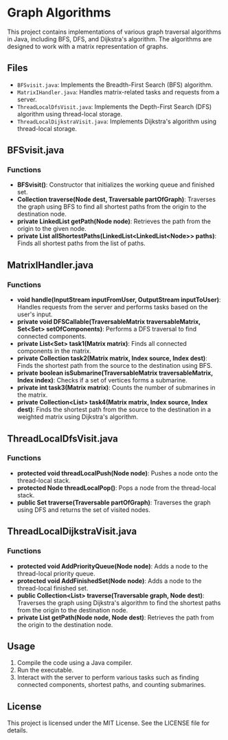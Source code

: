 # Graph Algorithms

This project contains implementations of various graph traversal algorithms in Java, including BFS, DFS, and Dijkstra's algorithm. The algorithms are designed to work with a matrix representation of graphs.

## Files

- `BFSvisit.java`: Implements the Breadth-First Search (BFS) algorithm.
- `MatrixIHandler.java`: Handles matrix-related tasks and requests from a server.
- `ThreadLocalDfsVisit.java`: Implements the Depth-First Search (DFS) algorithm using thread-local storage.
- `ThreadLocalDijkstraVisit.java`: Implements Dijkstra's algorithm using thread-local storage.

## BFSvisit.java

### Functions

- **BFSvisit()**: Constructor that initializes the working queue and finished set.
- **Collection<T> traverse(Node<T> dest, Traversable<T> partOfGraph)**: Traverses the graph using BFS to find all shortest paths from the origin to the destination node.
- **private LinkedList<T> getPath(Node<T> node)**: Retrieves the path from the origin to the given node.
- **private List allShortestPaths(LinkedList<LinkedList<Node<T>>> paths)**: Finds all shortest paths from the list of paths.

## MatrixIHandler.java

### Functions

- **void handle(InputStream inputFromUser, OutputStream inputToUser)**: Handles requests from the server and performs tasks based on the user's input.
- **private void DFSCallable(TraversableMatrix traversableMatrix, Set<Set<Index>> setOfComponents)**: Performs a DFS traversal to find connected components.
- **private List<Set<Index>> task1(Matrix matrix)**: Finds all connected components in the matrix.
- **private Collection<Index> task2(Matrix matrix, Index source, Index dest)**: Finds the shortest path from the source to the destination using BFS.
- **private boolean isSubmarine(TraversableMatrix traversableMatrix, Index index)**: Checks if a set of vertices forms a submarine.
- **private int task3(Matrix matrix)**: Counts the number of submarines in the matrix.
- **private Collection<List<Index>> task4(Matrix matrix, Index source, Index dest)**: Finds the shortest path from the source to the destination in a weighted matrix using Dijkstra's algorithm.

## ThreadLocalDfsVisit.java

### Functions

- **protected void threadLocalPush(Node<T> node)**: Pushes a node onto the thread-local stack.
- **protected Node<T> threadLocalPop()**: Pops a node from the thread-local stack.
- **public Set<T> traverse(Traversable<T> partOfGraph)**: Traverses the graph using DFS and returns the set of visited nodes.

## ThreadLocalDijkstraVisit.java

### Functions

- **protected void AddPriorityQueue(Node<T> node)**: Adds a node to the thread-local priority queue.
- **protected void AddFinishedSet(Node<T> node)**: Adds a node to the thread-local finished set.
- **public Collection<List<T>> traverse(Traversable<T> graph, Node<T> dest)**: Traverses the graph using Dijkstra's algorithm to find the shortest paths from the origin to the destination node.
- **private List<T> getPath(Node<T> node, Node<T> dest)**: Retrieves the path from the origin to the destination node.

## Usage

1. Compile the code using a Java compiler.
2. Run the executable.
3. Interact with the server to perform various tasks such as finding connected components, shortest paths, and counting submarines.

## License

This project is licensed under the MIT License. See the LICENSE file for details.
